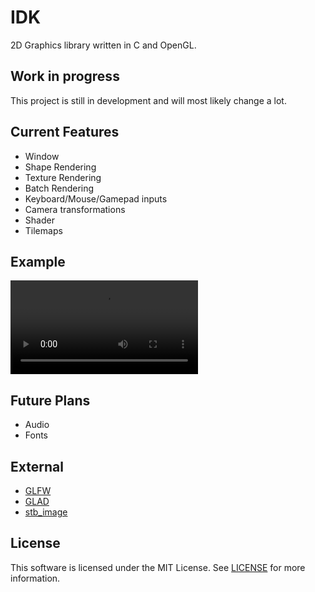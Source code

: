 # IDK

2D Graphics library written in C and OpenGL.

## Work in progress

This project is still in development and will most likely change a lot.

## Current Features
- Window
- Shape Rendering
- Texture Rendering
- Batch Rendering
- Keyboard/Mouse/Gamepad inputs
- Camera transformations
- Shader
- Tilemaps

## Example

![example][1]

## Future Plans

- Audio
- Fonts

## External
- [GLFW][3]
- [GLAD][4]
- [stb_image][5]

## License

This software is licensed under the MIT License. See [LICENSE][2] for more information.

[1]:examples/example.mp4
[2]:LICENSE
[3]:https://github.com/glfw/glfw
[4]:https://github.com/Dav1dde/glad
[5]:https://github.com/nothings/stb
